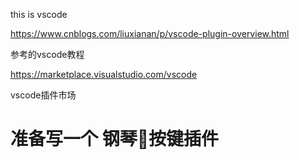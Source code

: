 this is vscode

https://www.cnblogs.com/liuxianan/p/vscode-plugin-overview.html

参考的vscode教程

https://marketplace.visualstudio.com/vscode

vscode插件市场



#    准备写一个 钢琴🎹按键插件